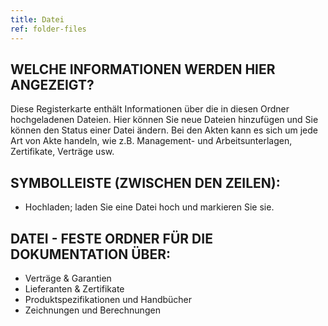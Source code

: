 ```yaml
---
title: Datei
ref: folder-files
---
```


## WELCHE INFORMATIONEN WERDEN HIER ANGEZEIGT?
Diese Registerkarte enthält Informationen über die in diesen Ordner hochgeladenen Dateien. Hier können Sie neue Dateien hinzufügen und Sie können den Status einer Datei ändern. Bei den Akten kann es sich um jede Art von Akte handeln, wie z.B. Management- und Arbeitsunterlagen, Zertifikate, Verträge usw.

## SYMBOLLEISTE (ZWISCHEN DEN ZEILEN):
- Hochladen; laden Sie eine Datei hoch und markieren Sie sie.

## DATEI - FESTE ORDNER FÜR DIE DOKUMENTATION ÜBER:
- Verträge & Garantien
- Lieferanten & Zertifikate
- Produktspezifikationen und Handbücher
- Zeichnungen und Berechnungen
